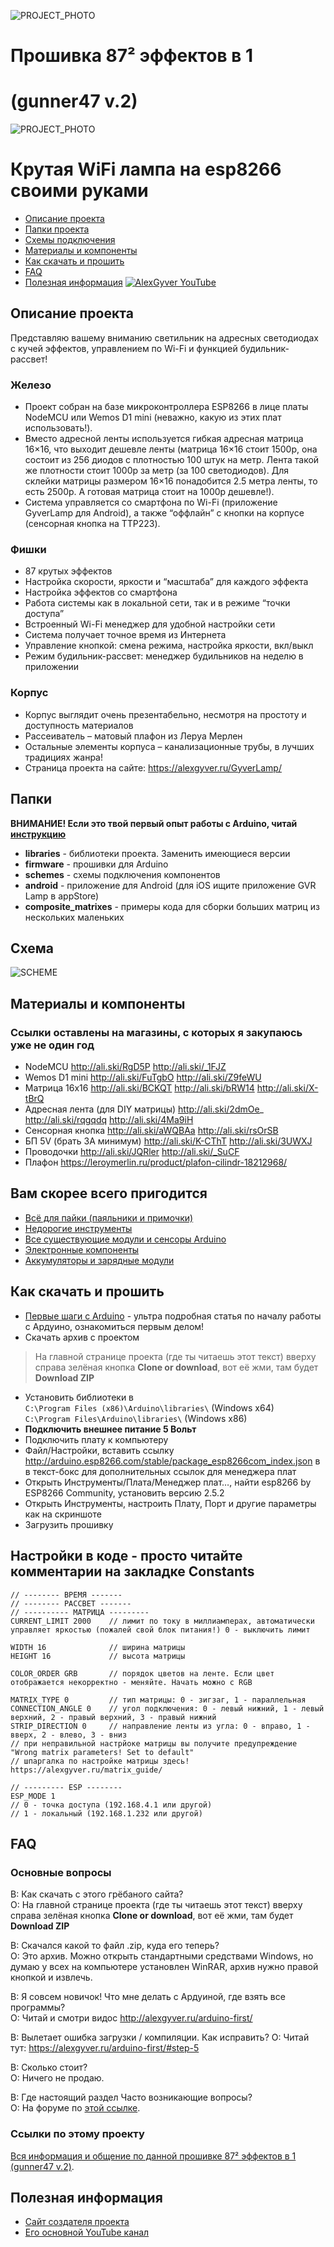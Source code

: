 ![PROJECT_PHOTO](https://repository-images.githubusercontent.com/798424525/4db87f45-1498-4c61-a972-f9784f24d011)
# Прошивка 87² эффектов в 1
# (gunner47 v.2)

![PROJECT_PHOTO](https://github.com/AlexGyver/GyverLamp/blob/master/proj_img.jpg)
# Крутая WiFi лампа на esp8266 своими руками
* [Описание проекта](#chapter-0)
* [Папки проекта](#chapter-1)
* [Схемы подключения](#chapter-2)
* [Материалы и компоненты](#chapter-3)
* [Как скачать и прошить](#chapter-4)
* [FAQ](#chapter-5)
* [Полезная информация](#chapter-6)
[![AlexGyver YouTube](http://alexgyver.ru/git_banner.jpg)](https://www.youtube.com/channel/UCgtAOyEQdAyjvm9ATCi_Aig?sub_confirmation=1)

<a id="chapter-0"></a>
## Описание проекта
Представляю вашему вниманию светильник на адресных светодиодах с кучей эффектов, управлением по Wi-Fi и функцией будильник-рассвет!
### Железо
- Проект собран на базе микроконтроллера ESP8266 в лице платы NodeMCU или Wemos D1 mini (неважно, какую из этих плат использовать!).
- Вместо адресной ленты используется гибкая адресная матрица 16×16, что выходит дешевле ленты (матрица 16×16 стоит 1500р, она состоит из 256 диодов с плотностью 100 штук на метр. Лента такой же плотности стоит 1000р за метр (за 100 светодиодов). Для склейки матрицы размером 16×16 понадобится 2.5 метра ленты, то есть 2500р. А готовая матрица стоит на 1000р дешевле!).
- Система управляется со смартфона по Wi-Fi (приложение GyverLamp для Android), а также “оффлайн” с кнопки на корпусе (сенсорная кнопка на TTP223).

### Фишки
- 87 крутых эффектов
- Настройка скорости, яркости и “масштаба” для каждого эффекта
- Настройка эффектов со смартфона
- Работа системы как в локальной сети, так и в режиме “точки доступа”
- Встроенный Wi-Fi менеджер для удобной настройки сети
- Система получает точное время из Интернета
- Управление кнопкой: смена режима, настройка яркости, вкл/выкл
- Режим будильник-рассвет: менеджер будильников на неделю в приложении

### Корпус
- Корпус выглядит очень презентабельно, несмотря на простоту и доступность материалов
- Рассеиватель – матовый плафон из Леруа Мерлен
- Остальные элементы корпуса – канализационные трубы, в лучших традициях жанра!
- Страница проекта на сайте: https://alexgyver.ru/GyverLamp/

<a id="chapter-1"></a>
## Папки
**ВНИМАНИЕ! Если это твой первый опыт работы с Arduino, читай [инструкцию](#chapter-4)**
- **libraries** - библиотеки проекта. Заменить имеющиеся версии
- **firmware** - прошивки для Arduino
- **schemes** - схемы подключения компонентов
- **android** - приложение для Android (для iOS ищите приложение GVR Lamp в appStore)
- **composite_matrixes** - примеры кода для сборки больших матриц из нескольких маленьких

<a id="chapter-2"></a>
## Схема
![SCHEME](https://github.com/SottNick/GyverLamp/blob/master/schemes/%D1%81%D0%B0%D0%BC%D0%B0%D1%8F_%D0%BF%D1%80%D0%BE%D1%81%D1%82%D0%B0%D1%8F.jpg)

<a id="chapter-3"></a>
## Материалы и компоненты
### Ссылки оставлены на магазины, с которых я закупаюсь уже не один год
* NodeMCU http://ali.ski/RgD5P  http://ali.ski/_1FJZ
* Wemos D1 mini http://ali.ski/FuTgbO  http://ali.ski/Z9feWU
* Матрица 16x16 http://ali.ski/BCKQT  http://ali.ski/bRW14  http://ali.ski/X-tBrQ
* Адресная лента (для DIY матрицы) http://ali.ski/2dmOe_  http://ali.ski/rqgqdq  http://ali.ski/4Ma9iH
* Сенсорная кнопка http://ali.ski/aWQBAa  http://ali.ski/rsOrSB
* БП 5V (брать 3A минимум) http://ali.ski/K-CThT  http://ali.ski/3UWXJ
* Проводочки http://ali.ski/JQRler  http://ali.ski/_SuCF
* Плафон https://leroymerlin.ru/product/plafon-cilindr-18212968/

## Вам скорее всего пригодится
* [Всё для пайки (паяльники и примочки)](http://alexgyver.ru/all-for-soldering/)
* [Недорогие инструменты](http://alexgyver.ru/my_instruments/)
* [Все существующие модули и сенсоры Arduino](http://alexgyver.ru/arduino_shop/)
* [Электронные компоненты](http://alexgyver.ru/electronics/)
* [Аккумуляторы и зарядные модули](http://alexgyver.ru/18650/)

<a id="chapter-4"></a>
## Как скачать и прошить
* [Первые шаги с Arduino](http://alexgyver.ru/arduino-first/) - ультра подробная статья по началу работы с Ардуино, ознакомиться первым делом!
* Скачать архив с проектом
> На главной странице проекта (где ты читаешь этот текст) вверху справа зелёная кнопка **Clone or download**, вот её жми, там будет **Download ZIP**
* Установить библиотеки в  
`C:\Program Files (x86)\Arduino\libraries\` (Windows x64)  
`C:\Program Files\Arduino\libraries\` (Windows x86)
* **Подключить внешнее питание 5 Вольт**
* Подключить плату к компьютеру
* Файл/Настройки, вставить ссылку http://arduino.esp8266.com/stable/package_esp8266com_index.json в в текст-бокс для дополнительных ссылок для менеджера плат
* Открыть Инструменты/Плата/Менеджер плат…, найти esp8266 by ESP8266 Community, установить версию 2.5.2
* Открыть Инструменты, настроить Плату, Порт и другие параметры как на скриншоте
* Загрузить прошивку


## Настройки в коде - просто читайте комментарии на закладке Constants
    // -------- ВРЕМЯ -------
    // -------- РАССВЕТ -------
    // ---------- МАТРИЦА ---------
    CURRENT_LIMIT 2000    // лимит по току в миллиамперах, автоматически управляет яркостью (пожалей свой блок питания!) 0 - выключить лимит

    WIDTH 16              // ширина матрицы
    HEIGHT 16             // высота матрицы

    COLOR_ORDER GRB       // порядок цветов на ленте. Если цвет отображается некорректно - меняйте. Начать можно с RGB

    MATRIX_TYPE 0         // тип матрицы: 0 - зигзаг, 1 - параллельная
    CONNECTION_ANGLE 0    // угол подключения: 0 - левый нижний, 1 - левый верхний, 2 - правый верхний, 3 - правый нижний
    STRIP_DIRECTION 0     // направление ленты из угла: 0 - вправо, 1 - вверх, 2 - влево, 3 - вниз
    // при неправильной настрйоке матрицы вы получите предупреждение "Wrong matrix parameters! Set to default"
    // шпаргалка по настройке матрицы здесь! https://alexgyver.ru/matrix_guide/

    // --------- ESP --------
    ESP_MODE 1
    // 0 - точка доступа (192.168.4.1 или другой)
    // 1 - локальный (192.168.1.232 или другой)
        
<a id="chapter-5"></a>
## FAQ
### Основные вопросы
В: Как скачать с этого грёбаного сайта?  
О: На главной странице проекта (где ты читаешь этот текст) вверху справа зелёная кнопка **Clone or download**, вот её жми, там будет **Download ZIP**

В: Скачался какой то файл .zip, куда его теперь?  
О: Это архив. Можно открыть стандартными средствами Windows, но думаю у всех на компьютере установлен WinRAR, архив нужно правой кнопкой и извлечь.

В: Я совсем новичок! Что мне делать с Ардуиной, где взять все программы?  
О: Читай и смотри видос http://alexgyver.ru/arduino-first/

В: Вылетает ошибка загрузки / компиляции. Как исправить?
О: Читай тут: https://alexgyver.ru/arduino-first/#step-5

В: Сколько стоит?  
О: Ничего не продаю.

В: Где настоящий раздел Часто возникающие вопросы?  
О: На форуме по [этой ссылке](https://community.alexgyver.ru/threads/wifi-lampa-budilnik-obsuzhdenie-proshivki-ot-gunner47.2418/post-33652).

### Ссылки по этому проекту
[Вся информация и общение по данной прошивке 87² эффектов в 1 (gunner47 v.2)](https://community.alexgyver.ru/threads/wifi-lampa-budilnik-obsuzhdenie-proshivki-ot-gunner47.2418/post-33652).

<a id="chapter-6"></a>
## Полезная информация
* [Сайт создателя проекта](http://alexgyver.ru/)
* [Его основной YouTube канал](https://www.youtube.com/channel/UCgtAOyEQdAyjvm9ATCi_Aig?sub_confirmation=1)

